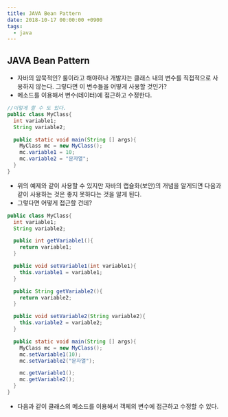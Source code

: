```yaml
---
title: JAVA Bean Pattern
date: 2018-10-17 00:00:00 +0900
tags:
  - java
---
```

## JAVA Bean Pattern
- 자바의 암묵적인? 룰이라고 해야하나 개발자는 클래스 내의 변수를 직접적으로 사용하지 않는다. 그렇다면 이 변수들을 어떻게 사용할 것인가?
- 메소드를 이용해서 변수(데이터)에 접근하고 수정한다.

```java
//이렇게 할 수 도 있다.
public class MyClass{
  int variable1;
  String variable2;

  public static void main(String [] args){
    MyClass mc = new MyClass();
    mc.variable1 = 10;
    mc.variable2 = "문자열";
  }
}

```

- 위의 예제와 같이 사용할 수 있지만 자바의 캡슐화(보안)의 개념을 알게되면 다음과 같이 사용하는 것은 좋지 못하다는 것을 알게 된다.
- 그렇다면 어떻게 접근할 건데?

```java
public class MyClass{
  int variable1;
  String variable2;

  public int getVariable1(){
    return variable1;
  }

  public void setVariable1(int variable1){
    this.variable1 = variable1;
  }

  public String getVariable2(){
    return variable2;
  }

  public void setVariable2(String variable2){
    this.variable2 = variable2;
  }

  public static void main(String [] args){
    MyClass mc = new MyClass();
    mc.setVariable1(10);
    mc.setVariable2("문자열");

    mc.getVariable1();
    mc.getVariable2();
  }
}
```

- 다음과 같이 클래스의 메소드를 이용해서 객체의 변수에 접근하고 수정할 수 있다.
